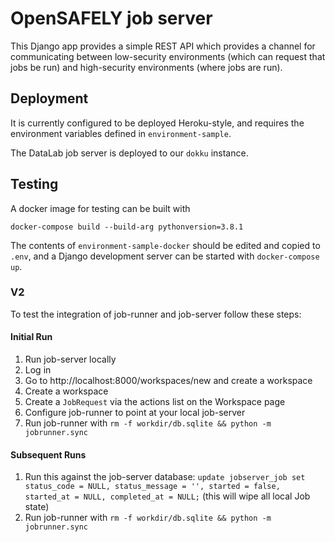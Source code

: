 # OpenSAFELY job server

This Django app provides a simple REST API which provides a channel
for communicating between low-security environments (which can request
that jobs be run) and high-security environments (where jobs are run).


## Deployment

It is currently configured to be deployed Heroku-style, and requires
the environment variables defined in `environment-sample`.

The DataLab job server is deployed to our `dokku` instance.

## Testing

A docker image for testing can be built with

    docker-compose build --build-arg pythonversion=3.8.1

The contents of `environment-sample-docker` should be edited and copied to `.env`, and a Django development server can be started with `docker-compose up`.


### V2
To test the integration of job-runner and job-server follow these steps:

#### Initial Run
1. Run job-server locally
1. Log in
1. Go to http://localhost:8000/workspaces/new and create a workspace
1. Create a workspace
1. Create a `JobRequest` via the actions list on the Workspace page
1. Configure job-runner to point at your local job-server
1. Run job-runner with `rm -f workdir/db.sqlite && python -m jobrunner.sync`

#### Subsequent Runs
1. Run this against the job-server database: `update jobserver_job set status_code = NULL, status_message = '', started = false, started_at = NULL, completed_at = NULL;` (this will wipe all local Job state)
1. Run job-runner with `rm -f workdir/db.sqlite && python -m jobrunner.sync`
